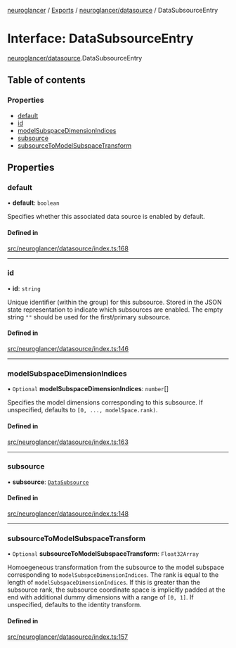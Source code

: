 [neuroglancer](../README.md) / [Exports](../modules.md) / [neuroglancer/datasource](../modules/neuroglancer_datasource.md) / DataSubsourceEntry

# Interface: DataSubsourceEntry

[neuroglancer/datasource](../modules/neuroglancer_datasource.md).DataSubsourceEntry

## Table of contents

### Properties

- [default](neuroglancer_datasource.DataSubsourceEntry.md#default)
- [id](neuroglancer_datasource.DataSubsourceEntry.md#id)
- [modelSubspaceDimensionIndices](neuroglancer_datasource.DataSubsourceEntry.md#modelsubspacedimensionindices)
- [subsource](neuroglancer_datasource.DataSubsourceEntry.md#subsource)
- [subsourceToModelSubspaceTransform](neuroglancer_datasource.DataSubsourceEntry.md#subsourcetomodelsubspacetransform)

## Properties

### default

• **default**: `boolean`

Specifies whether this associated data source is enabled by default.

#### Defined in

[src/neuroglancer/datasource/index.ts:168](https://github.com/ActiveBrainAtlas2/neuroglancer/blob/034b457d/src/neuroglancer/datasource/index.ts#L168)

___

### id

• **id**: `string`

Unique identifier (within the group) for this subsource.  Stored in the JSON state
representation to indicate which subsources are enabled.  The empty string `""` should be used
for the first/primary subsource.

#### Defined in

[src/neuroglancer/datasource/index.ts:146](https://github.com/ActiveBrainAtlas2/neuroglancer/blob/034b457d/src/neuroglancer/datasource/index.ts#L146)

___

### modelSubspaceDimensionIndices

• `Optional` **modelSubspaceDimensionIndices**: `number`[]

Specifies the model dimensions corresponding to this subsource.  If unspecified, defaults to
`[0, ..., modelSpace.rank)`.

#### Defined in

[src/neuroglancer/datasource/index.ts:163](https://github.com/ActiveBrainAtlas2/neuroglancer/blob/034b457d/src/neuroglancer/datasource/index.ts#L163)

___

### subsource

• **subsource**: [`DataSubsource`](neuroglancer_datasource.DataSubsource.md)

#### Defined in

[src/neuroglancer/datasource/index.ts:148](https://github.com/ActiveBrainAtlas2/neuroglancer/blob/034b457d/src/neuroglancer/datasource/index.ts#L148)

___

### subsourceToModelSubspaceTransform

• `Optional` **subsourceToModelSubspaceTransform**: `Float32Array`

Homoegeneous transformation from the subsource to the model subspace corresponding to
`modelSubspceDimensionIndices`.  The rank is equal to the length of
`modelSubspaceDimensionIndices`.  If this is greater than the subsource rank, the subsource
coordinate space is implicitly padded at the end with additional dummy dimensions with a range
of `[0, 1]`.  If unspecified, defaults to the identity transform.

#### Defined in

[src/neuroglancer/datasource/index.ts:157](https://github.com/ActiveBrainAtlas2/neuroglancer/blob/034b457d/src/neuroglancer/datasource/index.ts#L157)
